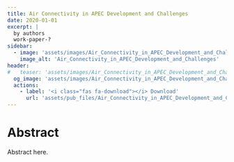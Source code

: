 ```yaml
---
title: Air Connectivity in APEC Development and Challenges
date: 2020-01-01
excerpt: |
  by authors
  work-paper-?
sidebar:
  - image: 'assets/images/Air_Connectivity_in_APEC_Development_and_Challenges.jpg'
    image_alt: 'Air_Connectivity_in_APEC_Development_and_Challenges'
header:
#   teaser: 'assets/images/Air_Connectivity_in_APEC_Development_and_Challenges.jpg'
  og_image: 'assets/images/Air_Connectivity_in_APEC_Development_and_Challenges.jpg'
  actions:
    - label: '<i class="fas fa-download"></i> Download'
      url: 'assets/pub_files/Air_Connectivity_in_APEC_Development_and_Challenges.pdf'
---
```

# Abstract
Abstract here.
        